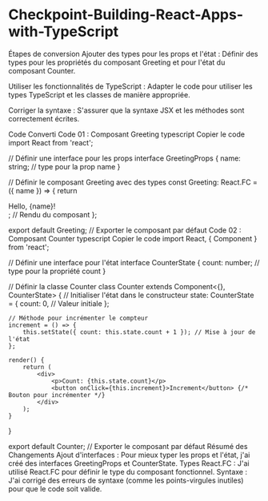 # Checkpoint-Building-React-Apps-with-TypeScript


Étapes de conversion
Ajouter des types pour les props et l'état : Définir des types pour les propriétés du composant Greeting et pour l'état du composant Counter.

Utiliser les fonctionnalités de TypeScript : Adapter le code pour utiliser les types TypeScript et les classes de manière appropriée.

Corriger la syntaxe : S'assurer que la syntaxe JSX et les méthodes sont correctement écrites.

Code Converti
Code 01 : Composant Greeting
typescript
Copier le code
import React from 'react';

// Définir une interface pour les props
interface GreetingProps {
    name: string; // type pour la prop name
}

// Définir le composant Greeting avec des types
const Greeting: React.FC<GreetingProps> = ({ name }) => {
    return <div>Hello, {name}!</div>; // Rendu du composant
};

export default Greeting; // Exporter le composant par défaut
Code 02 : Composant Counter
typescript
Copier le code
import React, { Component } from 'react';

// Définir une interface pour l'état
interface CounterState {
    count: number; // type pour la propriété count
}

// Définir la classe Counter
class Counter extends Component<{}, CounterState> {
    // Initialiser l'état dans le constructeur
    state: CounterState = {
        count: 0, // Valeur initiale
    };

    // Méthode pour incrémenter le compteur
    increment = () => {
        this.setState({ count: this.state.count + 1 }); // Mise à jour de l'état
    };

    render() {
        return (
            <div>
                <p>Count: {this.state.count}</p>
                <button onClick={this.increment}>Increment</button> {/* Bouton pour incrémenter */}
            </div>
        );
    }
}

export default Counter; // Exporter le composant par défaut
Résumé des Changements
Ajout d'interfaces : Pour mieux typer les props et l'état, j'ai créé des interfaces GreetingProps et CounterState.
Types React.FC : J'ai utilisé React.FC pour définir le type du composant fonctionnel.
Syntaxe : J'ai corrigé des erreurs de syntaxe (comme les points-virgules inutiles) pour que le code soit valide.

